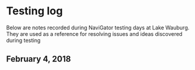 # Testing log
Below are notes recorded during NaviGator testing days at Lake Wauburg. They are used as a reference for resolving issues and ideas discovered during testing

## February 4, 2018